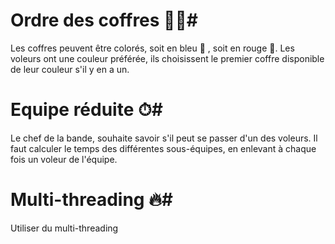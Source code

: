 


# Ordre des coffres  🔵🔴#

Les coffres peuvent être colorés, soit en bleu 🔵 , soit en rouge 🔴.
Les voleurs ont une couleur préférée, ils choisissent le premier coffre disponible de leur couleur s'il y en a un.


# Equipe réduite ⏱#

Le chef de la bande, souhaite savoir s'il peut se passer d'un des voleurs.
Il faut calculer le temps des différentes sous-équipes, en enlevant à chaque fois un voleur de l'équipe.


# Multi-threading 🔥#
Utiliser du multi-threading 
